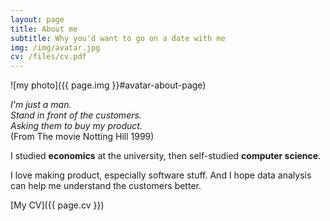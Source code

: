```yaml
---
layout: page
title: About me
subtitle: Why you'd want to go on a date with me
img: /img/avatar.jpg
cv: /files/cv.pdf
---
```

![my photo]({{ page.img }}#avatar-about-page)

*I'm just a man.*   
*Stand in front of the customers.*  
*Asking them to buy my product.*  
(From The movie Notting Hill 1999)

I studied **economics** at the university, then self-studied **computer science**.

I love making product, especially software stuff. And I hope data analysis can help me understand the customers better.

[My CV]({{ page.cv }})